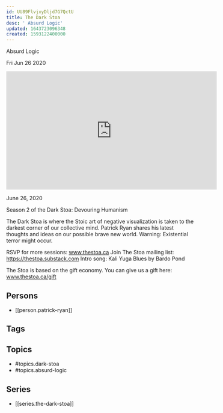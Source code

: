 ```yaml
---
id: UU89FlvjxyDljd7G7QctU
title: The Dark Stoa
desc: ' Absurd Logic'
updated: 1643723096348
created: 1593122400000
---
```



 Absurd Logic

Fri Jun 26 2020

<iframe width="560" height="315" src="https://www.youtube.com/embed/SAbqOuC1T74" title="The Dark Stoa: Absurd Logic w/ Patrick Ryan" frameborder="0" allow="accelerometer; autoplay; clipboard-write; encrypted-media; gyroscope; picture-in-picture" allowfullscreen ></iframe>

June 26, 2020

Season 2 of the Dark Stoa: Devouring Humanism

The Dark Stoa is where the Stoic art of negative visualization is taken to the darkest corner of our collective mind. Patrick Ryan shares his latest thoughts and ideas on our possible brave new world. Warning: Existential terror might occur.

RSVP for more sessions: www.thestoa.ca
Join The Stoa mailing list: https://thestoa.substack.com
Intro song: Kali Yuga Blues by Bardo Pond

The Stoa is based on the gift economy. You can give us a gift here: www.thestoa.ca/gift

## Persons

- [[person.patrick-ryan]]

## Tags



## Topics

- #topics.dark-stoa
- #topics.absurd-logic

## Series

- [[series.the-dark-stoa]]

